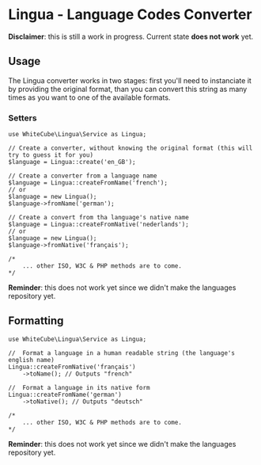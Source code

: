 # Lingua - __Language Codes Converter__

**Disclaimer**: this is still a work in progress. Current state **does not work** yet.

## Usage

The Lingua converter works in two stages: first you'll need to instanciate it by providing the original format, than you can convert this string as many times as you want to one of the available formats.

### Setters

```
use WhiteCube\Lingua\Service as Lingua;

// Create a converter, without knowing the original format (this will try to guess it for you)
$language = Lingua::create('en_GB');

// Create a converter from a language name
$language = Lingua::createFromName('french');
// or
$language = new Lingua();
$language->fromName('german');

// Create a convert from tha language's native name
$language = Lingua::createFromNative('nederlands');
// or
$language = new Lingua();
$language->fromNative('français');

/*
    ... other ISO, W3C & PHP methods are to come.
*/
```

**Reminder**: this does not work yet since we didn't make the languages repository yet.


## Formatting

```
use WhiteCube\Lingua\Service as Lingua;

//  Format a language in a human readable string (the language's english name)
Lingua::createFromNative('français')
    ->toName(); // Outputs "french"

//  Format a language in its native form
Lingua::createFromName('german')
    ->toNative(); // Outputs "deutsch"

/*
    ... other ISO, W3C & PHP methods are to come.
*/
```

**Reminder**: this does not work yet since we didn't make the languages repository yet.
